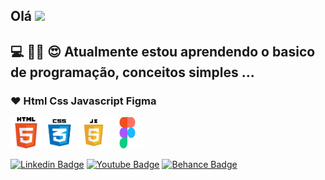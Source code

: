 

## Olá  <img src="https://github.com/everton-dgn/everton-dgn/blob/main/gif/Hi.gif?raw=true" width="30px">

## 💻 👩‍💻 😍 Atualmente estou aprendendo o  basico de programação, conceitos simples ...

### ❤ Html  Css  Javascript  Figma

<p align="left">
<img src="https://github.com/Lucianevianagbi/Lucianevianagbi/blob/master/img/img1.png" width="50px" height="50"> <img src="https://github.com/Lucianevianagbi/Lucianevianagbi/blob/master/img/img2.png" width="50px" height="50"> <img src="https://github.com/Lucianevianagbi/Lucianevianagbi/blob/master/img/img3.png" width="50px" height="50"> <img src="https://github.com/Lucianevianagbi/Lucianevianagbi/blob/master/img/figma.png" width="50px" height="50">
<br> 
</p>

<a href="https://www.linkedin.com/in/luciane-viana/" target="blank"><img alt="Linkedin Badge" src="https://img.shields.io/badge/-Luciane%20Viana-563D7C?style=flat-square&logo=Linkedin&logoColor=white&link=https://www.linkedin.com/in/luciane-viana/"/></a>
<a href="https://www.youtube.com/channel/UCo4ROwwxi_KTCkA89N4CKyw" target="blank"><img alt="Youtube Badge" src="https://img.shields.io/badge/-Luciane%20Viana-563D7C?style=flat-square&logo=Youtube&logoColor=white&link=https://www.youtube.com/channel/UCo4ROwwxi_KTCkA89N4CKyw"/></a>
<a href="https://www.behance.net/lucianevianna" target="blank"><img alt="Behance Badge" src="https://img.shields.io/badge/-Luciane%20Viana-563D7C?style=flat-square&logo=Behance&logoColor=white&link=https://www.behance.net/luciane_viana"/></a>





